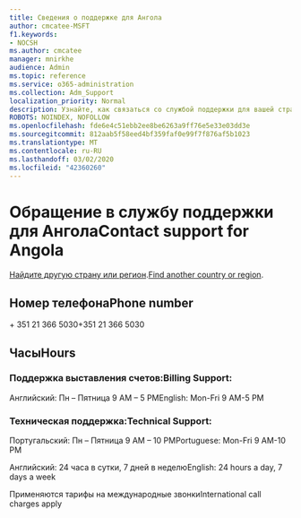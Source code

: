 ```yaml
---
title: Сведения о поддержке для Ангола
author: cmcatee-MSFT
f1.keywords:
- NOCSH
ms.author: cmcatee
manager: mnirkhe
audience: Admin
ms.topic: reference
ms.service: o365-administration
ms.collection: Adm_Support
localization_priority: Normal
description: Узнайте, как связаться со службой поддержки для вашей страны или региона.
ROBOTS: NOINDEX, NOFOLLOW
ms.openlocfilehash: fde6e4c51ebb2ee8be6263a9ff76e5e33e03dd3e
ms.sourcegitcommit: 812aab5f58eed4bf359faf0e99f7f876af5b1023
ms.translationtype: MT
ms.contentlocale: ru-RU
ms.lasthandoff: 03/02/2020
ms.locfileid: "42360260"
---
```

# <a name="contact-support-for-angola"></a><span data-ttu-id="243fe-103">Обращение в службу поддержки для Ангола</span><span class="sxs-lookup"><span data-stu-id="243fe-103">Contact support for Angola</span></span>

<span data-ttu-id="243fe-104">[Найдите другую страну или регион](../contact-support-for-business-products.md).</span><span class="sxs-lookup"><span data-stu-id="243fe-104">[Find another country or region](../contact-support-for-business-products.md).</span></span>

## <a name="phone-number"></a><span data-ttu-id="243fe-105">Номер телефона</span><span class="sxs-lookup"><span data-stu-id="243fe-105">Phone number</span></span>
<span data-ttu-id="243fe-106">+ 351 21 366 5030</span><span class="sxs-lookup"><span data-stu-id="243fe-106">+351 21 366 5030</span></span>

## <a name="hours"></a><span data-ttu-id="243fe-107">Часы</span><span class="sxs-lookup"><span data-stu-id="243fe-107">Hours</span></span>
### <a name="billing-support"></a><span data-ttu-id="243fe-108">Поддержка выставления счетов:</span><span class="sxs-lookup"><span data-stu-id="243fe-108">Billing Support:</span></span>

<span data-ttu-id="243fe-109">Английский: Пн – Пятница 9 AM – 5 PM</span><span class="sxs-lookup"><span data-stu-id="243fe-109">English: Mon-Fri 9 AM-5 PM</span></span>

### <a name="technical-support"></a><span data-ttu-id="243fe-110">Техническая поддержка:</span><span class="sxs-lookup"><span data-stu-id="243fe-110">Technical Support:</span></span>

<span data-ttu-id="243fe-111">Португальский: Пн – Пятница 9 AM – 10 PM</span><span class="sxs-lookup"><span data-stu-id="243fe-111">Portuguese: Mon-Fri 9 AM-10 PM</span></span>

<span data-ttu-id="243fe-112">Английский: 24 часа в сутки, 7 дней в неделю</span><span class="sxs-lookup"><span data-stu-id="243fe-112">English: 24 hours a day, 7 days a week</span></span>

<span data-ttu-id="243fe-113">Применяются тарифы на международные звонки</span><span class="sxs-lookup"><span data-stu-id="243fe-113">International call charges apply</span></span>
